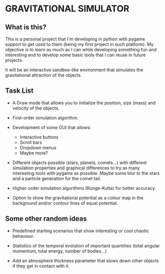 # GRAVITATIONAL SIMULATOR

## What is this?
This is a personal project that I'm developing in python with pygame support to get used to them (being my first project in such platform). My objective is to learn as much as I can while developing something fun and interesting and to develop some basic tools that I can reuse in future projects.

It will be an interactive sandbox-like environment that simulates the gravitational attraction of the objects.

## Task List
- A Draw mode that allows you to initialize the position, size (mass) and velocity of the objects.

- First-order simulation algorithm.

- Development of some GUI that allows:
    - Interactive buttons
    - Scroll bars
    - Dropdown menus
    - Maybe more?

- Different objects possible (stars, planets, comets...) with different simulation properties and graphical differences to try as many interesting tools with pygame as possible. Maybe some blur to the stars and a particle generation for the comet tail.

- Higher-order simulation algorithms (Runge-Kutta) for better accuracy.

- Option to show the gravitational potential as a colour map in the background and/or contour lines of equal potential.

## Some other random ideas

- Predefined starting scenarios that show interesting or cool chaotic behaviour.

- Statistics of the temporal evolution of important quantities (total angular momentum, total energy, number of bodies...)

- Add an atmosphere thickness parameter that slows down other objects if they get in contact with it.